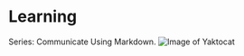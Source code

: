 # Learning
Series: Communicate Using Markdown.
![Image of Yaktocat](https://octodex.github.com/images/yaktocat.png)
